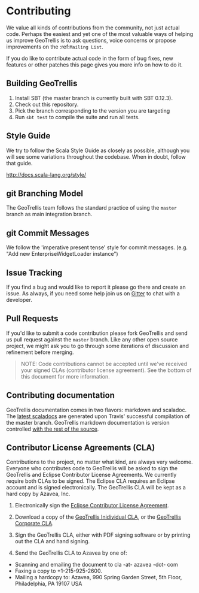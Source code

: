 # Contributing

We value all kinds of contributions from the community, not just actual
code. Perhaps the easiest and yet one of the most valuable ways of
helping us improve GeoTrellis is to ask questions, voice concerns or
propose improvements on the :ref:`Mailing List`.

If you do like to contribute actual code in the form of bug fixes, new
features or other patches this page gives you more info on how to do it.


## Building GeoTrellis

1. Install SBT (the master branch is currently built with SBT 0.12.3).
2. Check out this repository.
3. Pick the branch corresponding to the version you are targeting
4. Run `sbt test` to compile the suite and run all tests.

## Style Guide

We try to follow the Scala Style Guide as closely as possible,
although you will see some variations throughout the codebase. When in
doubt, follow that guide.

http://docs.scala-lang.org/style/

## git Branching Model

The GeoTrellis team follows the standard practice of using the
`master` branch as main integration branch.

## git Commit Messages

We follow the 'imperative present tense' style for commit messages.
(e.g. "Add new EnterpriseWidgetLoader instance")

## Issue Tracking

If you find a bug and would like to report it please go there and create
an issue. As always, if you need some help join us on
[Gitter](https://gitter.im/geotrellis/geotrellis) to chat with a
developer.

## Pull Requests

If you'd like to submit a code contribution please fork GeoTrellis
and send us pull request against the `master` branch. Like any other
open source project, we might ask you to go through some iterations
of discussion and refinement before merging.

> NOTE: Code contributions cannot be accepted until we've received
> your signed CLAs (contributor license agreement). See the bottom of
> this document for more information.

## Contributing documentation

GeoTrellis documentation comes in two flavors: markdown and scaladoc.
The [latest
scaladocs](https://geotrellis.github.io/scaladocs/latest/#geotrellis.package)
are generated upon Travis' successful compilation of the master branch.
GeoTrellis markdown documentation is version controlled [with the rest
of the source](./docs).

## Contributor License Agreements (CLA)

Contributions to the project, no matter what kind, are always very
welcome.
Everyone who contributes code to GeoTrellis will be asked to sign the
GeoTrellis and Eclipse Contributor License Agreements. We currently require both CLAs to be signed. The Eclipse CLA requires an Eclipse account and is signed electronically. The GeoTrellis CLA will be kept as a hard copy by Azavea, Inc.

1. Electronically sign the [Eclipse Contributor License
   Agreement](http://www.eclipse.org/legal/CLA.php).

2. Download a copy of the [GeoTrellis Inidividual CLA](http://geotrellis.github.com/files/2014_05_20-GeoTrellis-Open-Source-Contributor-Agreement-Individual.pdf?raw=true), 
   or the [GeoTrellis Corporate CLA](http://geotrellis.github.com/files/2012_04_04-GeoTrellis-Open-Source-Contributor-Agreement-Corporate.pdf?raw=true).

3. Sign the GeoTrellis CLA, either with PDF signing software or by printing out the CLA and hand signing.

4. Send the GeoTrellis CLA to Azavea by one of:
  - Scanning and emailing the document to cla -at- azavea -dot- com
  - Faxing a copy to +1-215-925-2600.
  - Mailing a hardcopy to:
    Azavea, 990 Spring Garden Street, 5th Floor, Philadelphia, PA 19107 USA

